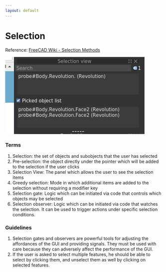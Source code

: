 ```yaml
---
layout: default
---
```


# Selection

Reference: [FreeCAD Wiki - Selection Methods](https://wiki.freecad.org/selection_methods)

![The Selection View](selection.png)

### Terms

1. Selection: the set of objects and subobjects that the user has selected
2. Pre-selection: the object directly under the pointer which will be added to the selection if the user clicks
3. Selection View: The panel which allows the user to see the selection items
4. Greedy selection: Mode in which additional items are added to the selection without requiring a modifier key
5. Selection gate: Logic which can be initiated via code that controls which objects may be selected
6. Selection observer: Logic which can be initiated via code that watches the selection. It can be used to trigger actions under specific selection conditions.

### Guidelines

1. Selection gates and observers are powerful tools for adjusting the affordances of the GUI and providing signals. They must be used with care because they can adversely affect the performance of the GUI. 
2. If the user is asked to select multiple features, he should be able to select by clicking them, and unselect them as well by clicking on selected features.

